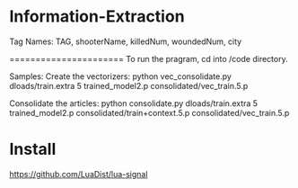 Information-Extraction
======================

Tag Names: TAG, shooterName, killedNum, woundedNum, city

======================
To run the pragram, cd into /code directory.

Samples:
Create the vectorizers:
python vec_consolidate.py dloads/train.extra 5 trained_model2.p consolidated/vec_train.5.p

Consolidate the articles:
python consolidate.py dloads/train.extra 5 trained_model2.p consolidated/train+context.5.p consolidated/vec_train.5.p


Install
==========
https://github.com/LuaDist/lua-signal

